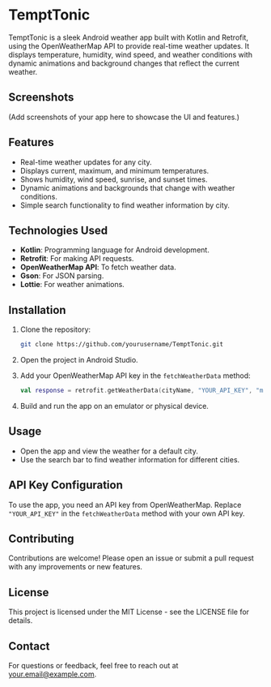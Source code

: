 # TemptTonic

TemptTonic is a sleek Android weather app built with Kotlin and Retrofit, using the OpenWeatherMap API to provide real-time weather updates. It displays temperature, humidity, wind speed, and weather conditions with dynamic animations and background changes that reflect the current weather.

## Screenshots
(Add screenshots of your app here to showcase the UI and features.)

## Features
- Real-time weather updates for any city.
- Displays current, maximum, and minimum temperatures.
- Shows humidity, wind speed, sunrise, and sunset times.
- Dynamic animations and backgrounds that change with weather conditions.
- Simple search functionality to find weather information by city.

## Technologies Used
- **Kotlin**: Programming language for Android development.
- **Retrofit**: For making API requests.
- **OpenWeatherMap API**: To fetch weather data.
- **Gson**: For JSON parsing.
- **Lottie**: For weather animations.

## Installation
1. Clone the repository:
    ```bash
    git clone https://github.com/yourusername/TemptTonic.git
    ```

2. Open the project in Android Studio.

3. Add your OpenWeatherMap API key in the `fetchWeatherData` method:
    ```kotlin
    val response = retrofit.getWeatherData(cityName, "YOUR_API_KEY", "metric")
    ```

4. Build and run the app on an emulator or physical device.

## Usage
- Open the app and view the weather for a default city.
- Use the search bar to find weather information for different cities.

## API Key Configuration
To use the app, you need an API key from OpenWeatherMap. Replace `"YOUR_API_KEY"` in the `fetchWeatherData` method with your own API key.

## Contributing
Contributions are welcome! Please open an issue or submit a pull request with any improvements or new features.

## License
This project is licensed under the MIT License - see the LICENSE file for details.

## Contact
For questions or feedback, feel free to reach out at [your.email@example.com](mailto:your.email@example.com).
